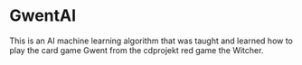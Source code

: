 # GwentAI
This is an AI machine learning algorithm that was taught and learned how to play the card game Gwent from the cdprojekt red game the Witcher.
